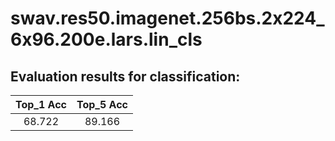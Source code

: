# swav.res50.imagenet.256bs.2x224_6x96.200e.lars.lin_cls  

## Evaluation results for classification:  

|  Top_1 Acc  |  Top_5 Acc  |  
|:-----------:|:-----------:|  
|   68.722    |   89.166    |
